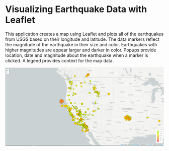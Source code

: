 # Visualizing Earthquake Data with Leaflet

This application creates a map using Leaflet and plots all of the earthquakes from USGS based on their longitude and latitude. The data markers reflect the magnitude of the earthquake in their size and color. Earthquakes with higher magnitudes are appear larger and darker in color. Popups provide location, date and magnitude about the earthquake when a marker is clicked. A legend provides context for the map data.

![2-BasicMap](Images/2-BasicMap.png)




